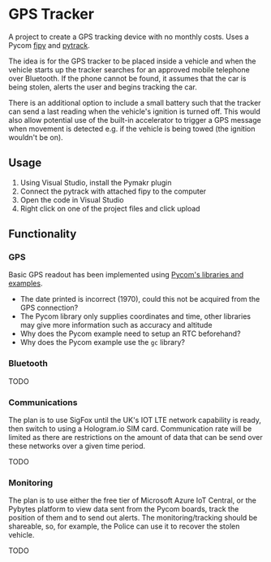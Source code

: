 # GPS Tracker

A project to create a GPS tracking device with no monthly costs. Uses a Pycom [fipy](https://pycom.io/product/fipy/) and [pytrack](https://pycom.io/product/pytrack/). 

The idea is for the GPS tracker to be placed inside a vehicle and when the vehicle starts up the tracker searches for an approved mobile telephone over Bluetooth. If the phone cannot be found, it assumes that the car is being stolen, alerts the user and begins tracking the car.

There is an additional option to include a small battery such that the tracker can send a last reading when the vehicle's ignition is turned off. This would also allow potential use of the built-in accelerator to trigger a GPS message when movement is detected e.g. if the vehicle is being towed (the ignition wouldn't be on).

## Usage
1. Using Visual Studio, install the Pymakr plugin
2. Connect the pytrack with attached fipy to the computer
3. Open the code in Visual Studio
4. Right click on one of the project files and click upload

## Functionality
### GPS
Basic GPS readout has been implemented using [Pycom's libraries and examples](https://github.com/pycom/pycom-libraries/tree/master/pytrack).

- The date printed is incorrect (1970), could this not be acquired from the GPS connection?
- The Pycom library only supplies coordinates and time, other libraries may give more information such as accuracy and altitude
- Why does the Pycom example need to setup an RTC beforehand?
- Why does the Pycom example use the `gc` library?

### Bluetooth
TODO

### Communications
The plan is to use SigFox until the UK's IOT LTE network capability is ready, then switch to using a Hologram.io SIM card. Communication rate will be limited as there are restrictions on the amount of data that can be send over these networks over a given time period. 

TODO

### Monitoring
The plan is to use either the free tier of Microsoft Azure IoT Central, or the Pybytes platform to view data sent from the Pycom boards, track the position of them and to send out alerts. The monitoring/tracking should be shareable, so, for example, the Police can use it to recover the stolen vehicle. 

TODO
